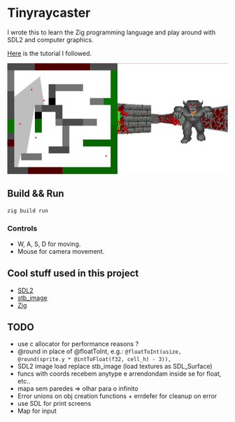 # Tinyraycaster

I wrote this to learn the Zig programming language and play around with SDL2
and computer graphics.

[Here](https://github.com/ssloy/tinyraycaster/wiki) is the tutorial I followed.

![Game screenshot](/screenshot.png)

## Build && Run

`zig build run`

### Controls

- W, A, S, D for moving.
- Mouse for camera movement.

## Cool stuff used in this project

- [SDL2](https://www.libsdl.org/index.php)
- [stb_image](https://github.com/nothings/stb)
- [Zig](https://ziglang.org/)

## TODO

- use c allocator for performance reasons ?
- @round in place of @floatToInt,
  e.g.: `@floatToInt(usize, @round(sprite.y * @intToFloat(f32, cell_h) - 3)),`
- SDL2 image load replace stb_image (load textures as SDL_Surface)
- funcs with coords recebem anytype e arrendondam inside se for float, etc..
- mapa sem paredes => olhar para o infinito
- Error unions on obj creation functions + errdefer for cleanup on error
- use SDL for print screens
- Map for input
